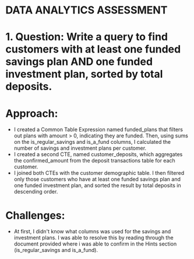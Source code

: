 # DATA ANALYTICS ASSESSMENT

# 1. Question: Write a query to find customers with at least one funded savings plan AND one funded investment plan, sorted by total deposits.
# Approach:
- I created a Common Table Expression named funded_plans that filters out plans with amount > 0, indicating they are funded. Then, using sums on the is_regular_savings and is_a_fund columns, I calculated the number of savings and investment plans per customer.
- I created a second CTE, named customer_deposits, which aggregates the confirmed_amount from the deposit transactions table for each customer.
- I joined both CTEs with the customer demographic table. I then filtered only those customers who have at least one funded savings plan and one funded investment plan, and sorted the result by total deposits in descending order.

# Challenges:
- At first, I didn't know what columns was used for the savings and investment plans. I was able to resolve this by reading through the document provided where i was able to confirm in the Hints section (is_regular_savings and is_a_fund).
